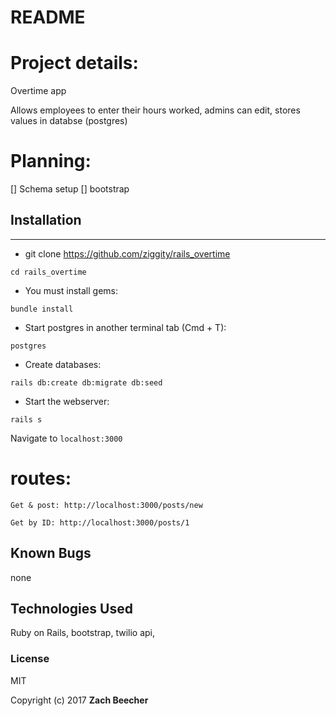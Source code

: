 # README

# Project details:
Overtime app

Allows employees to enter their hours worked, admins can edit, stores values in databse (postgres)


# Planning:

[] Schema setup
[] bootstrap


## Installation
------------


 * git clone https://github.com/ziggity/rails_overtime

 ``
 cd rails_overtime
``

* You must install gems:

``
 bundle install
``

* Start postgres in another terminal tab (Cmd + T):

``
 postgres
``

* Create databases:

``
 rails db:create db:migrate db:seed
``

* Start the webserver:

``
 rails s
``

Navigate to `localhost:3000`

# routes:

``
Get & post:
http://localhost:3000/posts/new
``

``
Get by ID:
http://localhost:3000/posts/1
``



## Known Bugs
none

## Technologies Used

Ruby on Rails, bootstrap, twilio api, 

### License

MIT

Copyright (c) 2017 **Zach Beecher**
